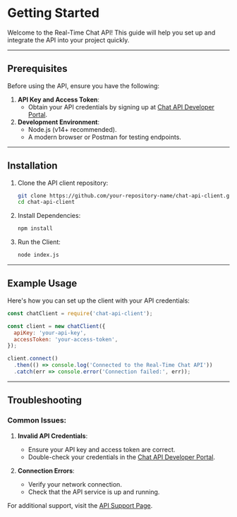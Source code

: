# Getting Started

Welcome to the Real-Time Chat API! This guide will help you set up and integrate the API into your project quickly.

---

## Prerequisites
Before using the API, ensure you have the following:
1. **API Key and Access Token**:
   - Obtain your API credentials by signing up at [Chat API Developer Portal](https://example.com).
2. **Development Environment**:
   - Node.js (v14+ recommended).
   - A modern browser or Postman for testing endpoints.

---

## Installation
1. Clone the API client repository:
   ```bash
   git clone https://github.com/your-repository-name/chat-api-client.git
   cd chat-api-client
   ```
2. Install Dependencies:
   ```bash
   npm install
   ```
3. Run the Client:
   ```bash
   node index.js
   ```
---

## Example Usage
Here's how you can set up the client with your API credentials:
```javascript
const chatClient = require('chat-api-client');

const client = new chatClient({
  apiKey: 'your-api-key',
  accessToken: 'your-access-token',
});

client.connect()
  .then(() => console.log('Connected to the Real-Time Chat API'))
  .catch(err => console.error('Connection failed:', err));
```
---
## Troubleshooting

### Common Issues:

1. **Invalid API Credentials**:
   - Ensure your API key and access token are correct.
   - Double-check your credentials in the [Chat API Developer Portal](https://example.com).

2. **Connection Errors**:
   - Verify your network connection.
   - Check that the API service is up and running.

For additional support, visit the [API Support Page](https://example.com/support).
